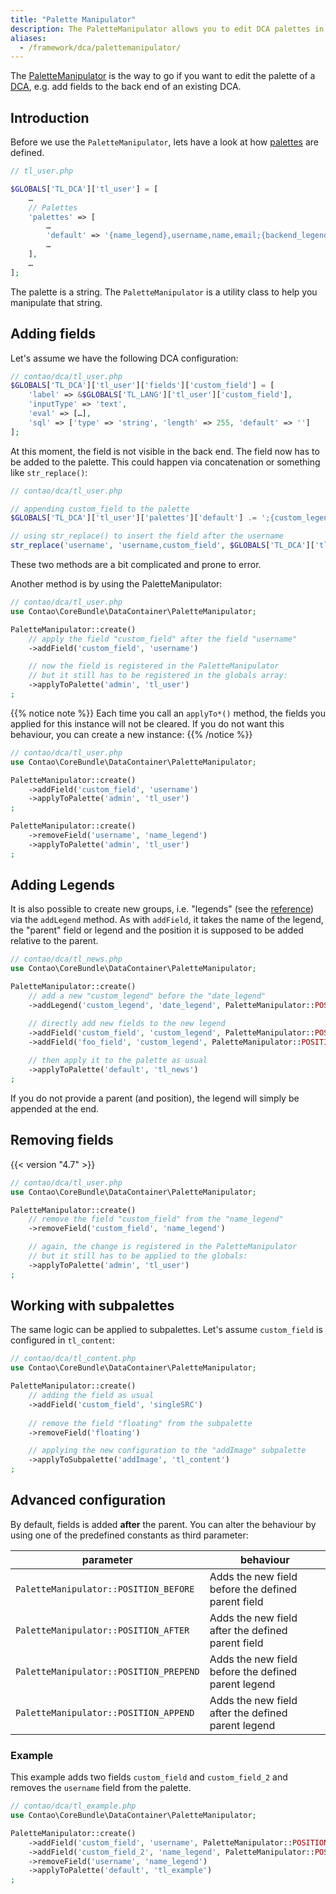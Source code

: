 ```yaml
---
title: "Palette Manipulator"
description: The PaletteManipulator allows you to edit DCA palettes in a more convenient way.
aliases:
  - /framework/dca/palettemanipulator/
---
```



The [PaletteManipulator](https://github.com/contao/contao/blob/master/core-bundle/src/DataContainer/PaletteManipulator.php) is the way to go if you want to edit the palette of a [DCA][DCAdocs], e.g. add fields to the back end of an existing DCA.


## Introduction
Before we use the `PaletteManipulator`, lets have a look at how [palettes][paletteReference] are defined.
```php
// tl_user.php

$GLOBALS['TL_DCA']['tl_user'] = [
    …
    // Palettes
    'palettes' => [
        …
        'default' => '{name_legend},username,name,email;{backend_legend:hide},language,uploader,showHelp,thumbnails,useRTE,useCE;{theme_legend:hide},backendTheme,fullscreen;{password_legend:hide},pwChange,password;{admin_legend},admin;{groups_legend},groups,inherit;{account_legend},disable,start,stop'
        …
    ],
    …
];
```

The palette is a string. The `PaletteManipulator` is a utility class to help you manipulate that string.


## Adding fields

Let's assume we have the following DCA configuration:
```php
// contao/dca/tl_user.php
$GLOBALS['TL_DCA']['tl_user']['fields']['custom_field'] = [
    'label' => &$GLOBALS['TL_LANG']['tl_user']['custom_field'],
    'inputType' => 'text',
    'eval' => […],
    'sql' => ['type' => 'string', 'length' => 255, 'default' => '']
];
```

At this moment, the field is not visible in the back end. 
The field now has to be added to the palette. This could happen via concatenation or something like `str_replace()`:

```php
// contao/dca/tl_user.php

// appending custom_field to the palette
$GLOBALS['TL_DCA']['tl_user']['palettes']['default'] .= ';{custom_legend},custom_field';

// using str_replace() to insert the field after the username
str_replace('username', 'username,custom_field', $GLOBALS['TL_DCA']['tl_user']['palettes']['default']);
```

These two methods are a bit complicated and prone to error.

Another method is by using the PaletteManipulator:

```php
// contao/dca/tl_user.php
use Contao\CoreBundle\DataContainer\PaletteManipulator;

PaletteManipulator::create()
    // apply the field "custom_field" after the field "username"
    ->addField('custom_field', 'username')

    // now the field is registered in the PaletteManipulator
    // but it still has to be registered in the globals array:
    ->applyToPalette('admin', 'tl_user') 
;
```

{{% notice note %}}
Each time you call an `applyTo*()` method, the fields you applied for this instance will not be cleared.
If you do not want this behaviour, you can create a new instance:
{{% /notice %}}

```php
// contao/dca/tl_user.php
use Contao\CoreBundle\DataContainer\PaletteManipulator;

PaletteManipulator::create()
    ->addField('custom_field', 'username')
    ->applyToPalette('admin', 'tl_user') 
;

PaletteManipulator::create()
    ->removeField('username', 'name_legend')
    ->applyToPalette('admin', 'tl_user') 
;

```


## Adding Legends

It is also possible to create new groups, i.e. "legends" (see the [reference][paletteGroups])
via the `addLegend` method. As with `addField`, it takes the name of the legend, the "parent"
field or legend and the position it is supposed to be added relative to the parent.

```php
// contao/dca/tl_news.php
use Contao\CoreBundle\DataContainer\PaletteManipulator;

PaletteManipulator::create()
    // add a new "custom_legend" before the "date_legend"
    ->addLegend('custom_legend', 'date_legend', PaletteManipulator::POSITION_BEFORE)

    // directly add new fields to the new legend
    ->addField('custom_field', 'custom_legend', PaletteManipulator::POSITION_APPEND)
    ->addField('foo_field', 'custom_legend', PaletteManipulator::POSITION_APPEND)
    
    // then apply it to the palette as usual
    ->applyToPalette('default', 'tl_news')
;
```

If you do not provide a parent (and position), the legend will simply be appended at the end.


## Removing fields
{{< version "4.7" >}}

```php
// contao/dca/tl_user.php
use Contao\CoreBundle\DataContainer\PaletteManipulator;

PaletteManipulator::create()
    // remove the field "custom_field" from the "name_legend"
    ->removeField('custom_field', 'name_legend')

    // again, the change is registered in the PaletteManipulator
    // but it still has to be applied to the globals:
    ->applyToPalette('admin', 'tl_user')
;
```


## Working with subpalettes

The same logic can be applied to subpalettes. Let's assume `custom_field` is configured in `tl_content`:

```php
// contao/dca/tl_content.php
use Contao\CoreBundle\DataContainer\PaletteManipulator;

PaletteManipulator::create()
    // adding the field as usual
    ->addField('custom_field', 'singleSRC')
    
    // remove the field "floating" from the subpalette
    ->removeField('floating')

    // applying the new configuration to the "addImage" subpalette
    ->applyToSubpalette('addImage', 'tl_content')
;
```


## Advanced configuration

By default, fields is added **after** the parent. You can alter the behaviour by using one of the predefined constants as third parameter:

| parameter                              | behaviour                                           |
|----------------------------------------|-----------------------------------------------------|
| `PaletteManipulator::POSITION_BEFORE`  | Adds the new field before the defined parent field  |
| `PaletteManipulator::POSITION_AFTER`   | Adds the new field after the defined parent field   |
| `PaletteManipulator::POSITION_PREPEND` | Adds the new field before the defined parent legend |
| `PaletteManipulator::POSITION_APPEND`  | Adds the new field after the defined parent legend  |


### Example

This example adds two fields `custom_field` and `custom_field_2` and removes the `username` field from the palette.

```php
// contao/dca/tl_example.php
use Contao\CoreBundle\DataContainer\PaletteManipulator;

PaletteManipulator::create()
    ->addField('custom_field', 'username', PaletteManipulator::POSITION_AFTER)
    ->addField('custom_field_2', 'name_legend', PaletteManipulator::POSITION_APPEND)
    ->removeField('username', 'name_legend')
    ->applyToPalette('default', 'tl_example')
;
```


[DCAdocs]: /framework/dca/
[paletteReference]: /reference/dca/palettes/
[paletteGroups]: /reference/dca/palettes/#defining-groups

